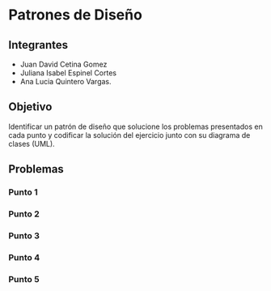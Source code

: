 # Patrones de Diseño

## Integrantes
+ Juan David Cetina Gomez
+ Juliana Isabel Espinel Cortes
+ Ana Lucia Quintero Vargas.

## Objetivo
Identificar un patrón de diseño que solucione los problemas presentados en cada punto y codificar la solución del ejercicio junto con su diagrama de clases (UML).

## Problemas

### Punto 1


### Punto 2


### Punto 3


### Punto 4


### Punto 5

